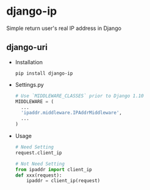 # django-ip
Simple return user's real IP address in Django

## django-uri

* Installation

  ```shell
  pip install django-ip
  ```

* Settings.py

  ```python
  # Use `MIDDLEWARE_CLASSES` prior to Django 1.10
  MIDDLEWARE = (
    ...
    'ipaddr.middleware.IPAddrMiddleware',
    ...
  )
  ```

* Usage

  ```python
  # Need Setting
  request.client_ip

  # Not Need Setting
  from ipaddr import client_ip
  def xxx(request):
      ipaddr = client_ip(request)
  ```
